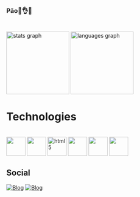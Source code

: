 ### Pão🥖👌🥴

#
<div>
  <img src="https://github-readme-stats.vercel.app/api?username=gabriellopez77&hide_title=false&hide_rank=false&show_icons=true&include_all_commits=true&count_private=true&disable_animations=false&theme=dark&locale=en&hide_border=false" height="165" alt="stats graph"/>
  <img src="https://github-readme-stats.vercel.app/api/top-langs?username=gabriellopez77&locale=en&hide_title=false&layout=compact&card_width=320&langs_count=5&theme=dark&hide_border=false" height="165" alt="languages graph"/>
</div>


# Technologies
<div style="display: inline_block"><br/>
    <img width = 50 height = 50 src="https://cdn.jsdelivr.net/gh/devicons/devicon@latest/icons/html5/html5-original.svg" />
    <img width = 50 height = 50 src="https://cdn.jsdelivr.net/gh/devicons/devicon@latest/icons/css3/css3-original.svg" />      
    <img width = 50 height = 50 alt="html5", src="https://cdn.jsdelivr.net/gh/devicons/devicon@latest/icons/javascript/javascript-original.svg"/>
    <img width = 50 height = 50 src="https://cdn.jsdelivr.net/gh/devicons/devicon@latest/icons/typescript/typescript-original.svg" />       
    <img width = 50 height = 50 src="https://cdn.jsdelivr.net/gh/devicons/devicon@latest/icons/cplusplus/cplusplus-original.svg" />
    <img width = 50 height = 50 src="https://cdn.jsdelivr.net/gh/devicons/devicon@latest/icons/csharp/csharp-original.svg" />
          
</div>

## Social

[![Blog](https://img.shields.io/badge/Instagram-E4405F?style=for-the-badge&logo=instagram&logoColor=white)](https://instagram.com/augy_biel)
[![Blog](https://img.shields.io/badge/Twitter-1DA1F2?style=for-the-badge&logo=twitter&logoColor=white)](https://x.com/Augy_Biel)
